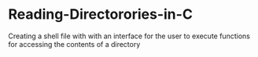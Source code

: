 # Reading-Directorories-in-C
Creating a shell file with with an interface for the user to execute functions for accessing the contents of a directory
